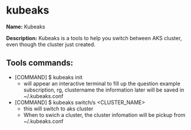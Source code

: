 # kubeaks

**Name:** Kubeaks

**Description:**
Kubeaks is a tools to help you switch between AKS cluster, even though the cluster just created.

## **Tools commands:**
* [COMMAND] $ kubeaks init
  * will appear an interactive terminal to fill up the question example subscription, rg, clustername
the information later will be saved in ~/.kubeaks.conf
* [COMMAND] $ kubeaks switch/s <CLUSTER_NAME>
  * this will switch to aks cluster <clustername>
  * When to swich a cluster, the cluster infomation will be pickup from ~/.kubeaks.conf
